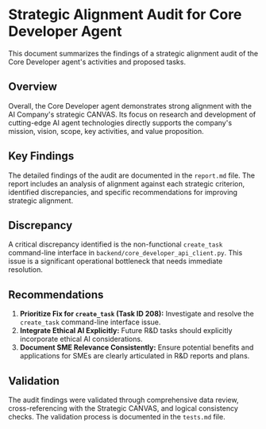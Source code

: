 
# Strategic Alignment Audit for Core Developer Agent

This document summarizes the findings of a strategic alignment audit of the Core Developer agent's activities and proposed tasks.

## Overview

Overall, the Core Developer agent demonstrates strong alignment with the AI Company's strategic CANVAS. Its focus on research and development of cutting-edge AI agent technologies directly supports the company's mission, vision, scope, key activities, and value proposition.

## Key Findings

The detailed findings of the audit are documented in the `report.md` file. The report includes an analysis of alignment against each strategic criterion, identified discrepancies, and specific recommendations for improving strategic alignment.

## Discrepancy

A critical discrepancy identified is the non-functional `create_task` command-line interface in `backend/core_developer_api_client.py`. This issue is a significant operational bottleneck that needs immediate resolution.

## Recommendations

1.  **Prioritize Fix for `create_task` (Task ID 208):** Investigate and resolve the `create_task` command-line interface issue.
2.  **Integrate Ethical AI Explicitly:** Future R&D tasks should explicitly incorporate ethical AI considerations.
3.  **Document SME Relevance Consistently:** Ensure potential benefits and applications for SMEs are clearly articulated in R&D reports and plans.

## Validation

The audit findings were validated through comprehensive data review, cross-referencing with the Strategic CANVAS, and logical consistency checks. The validation process is documented in the `tests.md` file.
